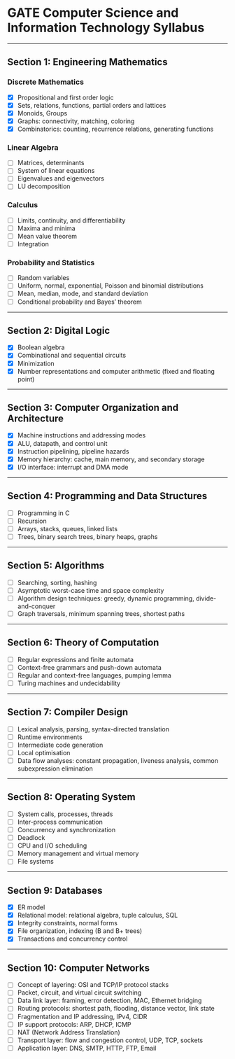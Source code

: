 # GATE Computer Science and Information Technology Syllabus

---

## Section 1: Engineering Mathematics

### Discrete Mathematics
- [x] Propositional and first order logic
- [x] Sets, relations, functions, partial orders and lattices
- [x] Monoids, Groups
- [x] Graphs: connectivity, matching, coloring
- [x] Combinatorics: counting, recurrence relations, generating functions

### Linear Algebra
- [ ] Matrices, determinants
- [ ] System of linear equations
- [ ] Eigenvalues and eigenvectors
- [ ] LU decomposition

### Calculus
- [ ] Limits, continuity, and differentiability
- [ ] Maxima and minima
- [ ] Mean value theorem
- [ ] Integration

### Probability and Statistics
- [ ] Random variables
- [ ] Uniform, normal, exponential, Poisson and binomial distributions
- [ ] Mean, median, mode, and standard deviation
- [ ] Conditional probability and Bayes’ theorem

---

## Section 2: Digital Logic
- [x] Boolean algebra
- [x] Combinational and sequential circuits
- [x] Minimization
- [x] Number representations and computer arithmetic (fixed and floating point)

---

## Section 3: Computer Organization and Architecture
- [X] Machine instructions and addressing modes
- [X] ALU, datapath, and control unit
- [X] Instruction pipelining, pipeline hazards
- [X] Memory hierarchy: cache, main memory, and secondary storage
- [X] I/O interface: interrupt and DMA mode

---

## Section 4: Programming and Data Structures
- [ ] Programming in C
- [ ] Recursion
- [ ] Arrays, stacks, queues, linked lists
- [ ] Trees, binary search trees, binary heaps, graphs

---

## Section 5: Algorithms
- [ ] Searching, sorting, hashing
- [ ] Asymptotic worst-case time and space complexity
- [ ] Algorithm design techniques: greedy, dynamic programming, divide-and-conquer
- [ ] Graph traversals, minimum spanning trees, shortest paths

---

## Section 6: Theory of Computation
- [ ] Regular expressions and finite automata
- [ ] Context-free grammars and push-down automata
- [ ] Regular and context-free languages, pumping lemma
- [ ] Turing machines and undecidability

---

## Section 7: Compiler Design
- [ ] Lexical analysis, parsing, syntax-directed translation
- [ ] Runtime environments
- [ ] Intermediate code generation
- [ ] Local optimisation
- [ ] Data flow analyses: constant propagation, liveness analysis, common subexpression elimination

---

## Section 8: Operating System
- [ ] System calls, processes, threads
- [ ] Inter-process communication
- [ ] Concurrency and synchronization
- [ ] Deadlock
- [ ] CPU and I/O scheduling
- [ ] Memory management and virtual memory
- [ ] File systems

---

## Section 9: Databases
- [x] ER model
- [x] Relational model: relational algebra, tuple calculus, SQL
- [x] Integrity constraints, normal forms
- [x] File organization, indexing (B and B+ trees)
- [x] Transactions and concurrency control

---

## Section 10: Computer Networks
- [ ] Concept of layering: OSI and TCP/IP protocol stacks
- [ ] Packet, circuit, and virtual circuit switching
- [ ] Data link layer: framing, error detection, MAC, Ethernet bridging
- [ ] Routing protocols: shortest path, flooding, distance vector, link state
- [ ] Fragmentation and IP addressing, IPv4, CIDR
- [ ] IP support protocols: ARP, DHCP, ICMP
- [ ] NAT (Network Address Translation)
- [ ] Transport layer: flow and congestion control, UDP, TCP, sockets
- [ ] Application layer: DNS, SMTP, HTTP, FTP, Email
